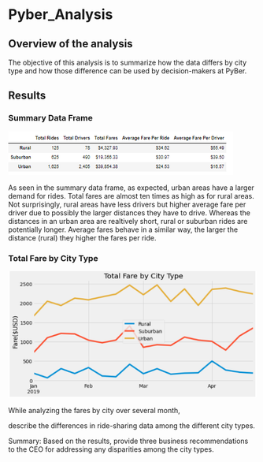 # Pyber_Analysis

## Overview of the analysis
The objective of this analysis is to summarize how the data differs by city type and how those difference can be used by decision-makers at PyBer. 

## Results 
### Summary Data Frame

![Alt text](/Summary_data_frame.png "Image")

As seen in the summary data frame, as expected, urban areas have a larger demand for rides. Total fares are almost ten times as high as for rural areas. Not surprisingly, rural areas have less drivers but higher average fare per driver due to possibly the larger distances they have to drive. Whereas the distances in an urban area are realtively short, rural or suburban rides are potentially longer. Average fares behave in a similar way, the larger the distance (rural) they higher the fares per ride. 

### Total Fare by City Type

![Alt text](/Multiple_line_chart.png "Image")

While analyzing the fares by city over several month, 

describe the differences in ride-sharing data among the different city types.


Summary: Based on the results, provide three business recommendations to the CEO for addressing any disparities among the city types.
